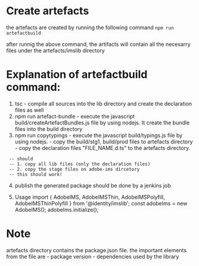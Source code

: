 # Create artefacts
   the artefacts are created by running the following command
   `npm run artefactbuild`

   after runnig the above command, the artifacts will contain all the necesarry files under the artefacts/imslib directory

# Explanation of artefactbuild command:

   1. tsc - compile all sources into the lib directory and create the declaration files as well
   2. npm run artefact-bundle - execute the javascript build/createArtefactBundles.js file by using nodejs. It create the bundle files into the build directory
   3. npm run copytypings - execute the javascript build/typings.js file by using nodejs. 
     - copy the build/stg1, build/prod files to artefacts directory
     - copy the declaration files "FILE_NAME.d.ts" to the artefacts  directory.

     -- should
     -- 1. copy all lib files (only the declaration files)
     -- 2. copy the stage files on adobe-ims dircetory
     -- this should work! 

   4. publish the generated package should be done by a jenkins job

   5. Usage
      import { AdobeIMS, AdobeIMSThin, AdobeIMSPolyfill, AdobeIMSThinPolyfill } from '@identity/imslib';
      const adobeIms = new AdobeIMS();
      adobeIms.initialize();

# Note
   artefacts directory contains the package.json file. the important elements from the file are
    - package version
    - dependencies used by the library
